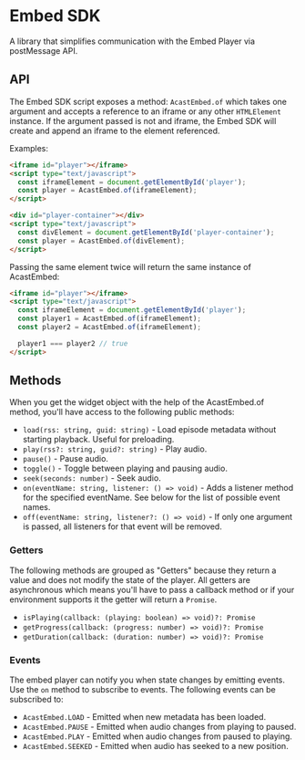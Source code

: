 # Embed SDK
A library that simplifies communication with the Embed Player via postMessage API.

## API
The Embed SDK script exposes a method: `AcastEmbed.of` which takes one argument and accepts a reference to an iframe or any other `HTMLElement` instance. If the argument passed is not and iframe, the Embed SDK will create and append an iframe to the element referenced.

Examples:
```html
<iframe id="player"></iframe>
<script type="text/javascript">
  const iframeElement = document.getElementById('player');
  const player = AcastEmbed.of(iframeElement);
</script>
```

```html
<div id="player-container"></div>
<script type="text/javascript">
  const divElement = document.getElementById('player-container');
  const player = AcastEmbed.of(divElement);
</script>
```

Passing the same element twice will return the same instance of AcastEmbed:
```html
<iframe id="player"></iframe>
<script type="text/javascript">
  const iframeElement = document.getElementById('player');
  const player1 = AcastEmbed.of(iframeElement);
  const player2 = AcastEmbed.of(iframeElement);

  player1 === player2 // true
</script>
```

## Methods

When you get the widget object with the help of the AcastEmbed.of method, you'll have access to the following public methods:
* `load(rss: string, guid: string)` - Load episode metadata without starting playback. Useful for preloading.
* `play(rss?: string, guid?: string)` - Play audio.
* `pause()` - Pause audio.
* `toggle()` - Toggle between playing and pausing audio.
* `seek(seconds: number)` - Seek audio.
* `on(eventName: string, listener: () => void)` - Adds a listener method for the specified eventName. See below for the list of possible event names.
* `off(eventName: string, listener?: () => void)` - If only one argument is passed, all listeners for that event will be removed.

### Getters
The following methods are grouped as "Getters" because they return a value and does not modify the state of the player. All getters are asynchronous which means you'll have to pass a callback method or if your environment supports it the getter will return a `Promise`.
* `isPlaying(callback: (playing: boolean) => void)?: Promise`
* `getProgress(callback: (progress: number) => void)?: Promise`
* `getDuration(callback: (duration: number) => void)?: Promise`

### Events
The embed player can notify you when state changes by emitting events. Use the `on` method to subscribe to events. The following events can be subscribed to:
* `AcastEmbed.LOAD` - Emitted when new metadata has been loaded.
* `AcastEmbed.PAUSE` - Emitted when audio changes from playing to paused.
* `AcastEmbed.PLAY` - Emitted when audio changes from paused to playing.
* `AcastEmbed.SEEKED` - Emitted when audio has seeked to a new position.
